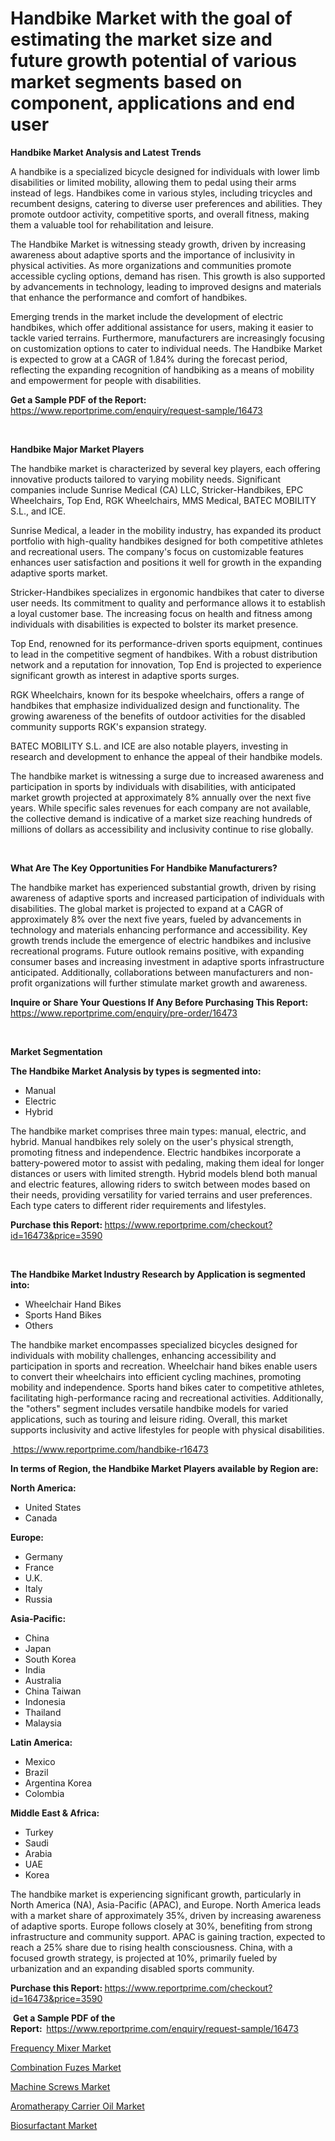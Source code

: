 <p><h1>Handbike Market with the goal of estimating the market size and future growth potential of various market segments based on component, applications and end user</h1></p><p><strong>Handbike Market Analysis and Latest Trends</strong></p>
<p><p>A handbike is a specialized bicycle designed for individuals with lower limb disabilities or limited mobility, allowing them to pedal using their arms instead of legs. Handbikes come in various styles, including tricycles and recumbent designs, catering to diverse user preferences and abilities. They promote outdoor activity, competitive sports, and overall fitness, making them a valuable tool for rehabilitation and leisure.</p><p>The Handbike Market is witnessing steady growth, driven by increasing awareness about adaptive sports and the importance of inclusivity in physical activities. As more organizations and communities promote accessible cycling options, demand has risen. This growth is also supported by advancements in technology, leading to improved designs and materials that enhance the performance and comfort of handbikes.</p><p>Emerging trends in the market include the development of electric handbikes, which offer additional assistance for users, making it easier to tackle varied terrains. Furthermore, manufacturers are increasingly focusing on customization options to cater to individual needs. The Handbike Market is expected to grow at a CAGR of 1.84% during the forecast period, reflecting the expanding recognition of handbiking as a means of mobility and empowerment for people with disabilities.</p></p>
<p><strong>Get a Sample PDF of the Report:&nbsp;</strong> <a href="https://www.reportprime.com/enquiry/request-sample/16473?utm_campaign=9&utm_medium=2&utm_source=Github&utm_content=ia&utm_term=19112024&utm_id=handbike">https://www.reportprime.com/enquiry/request-sample/16473</a></p>
<p>&nbsp;</p>
<p><strong>Handbike Major Market Players</strong></p>
<p><p>The handbike market is characterized by several key players, each offering innovative products tailored to varying mobility needs. Significant companies include Sunrise Medical (CA) LLC, Stricker-Handbikes, EPC Wheelchairs, Top End, RGK Wheelchairs, MMS Medical, BATEC MOBILITY S.L., and ICE.</p><p>Sunrise Medical, a leader in the mobility industry, has expanded its product portfolio with high-quality handbikes designed for both competitive athletes and recreational users. The company's focus on customizable features enhances user satisfaction and positions it well for growth in the expanding adaptive sports market.</p><p>Stricker-Handbikes specializes in ergonomic handbikes that cater to diverse user needs. Its commitment to quality and performance allows it to establish a loyal customer base. The increasing focus on health and fitness among individuals with disabilities is expected to bolster its market presence.</p><p>Top End, renowned for its performance-driven sports equipment, continues to lead in the competitive segment of handbikes. With a robust distribution network and a reputation for innovation, Top End is projected to experience significant growth as interest in adaptive sports surges.</p><p>RGK Wheelchairs, known for its bespoke wheelchairs, offers a range of handbikes that emphasize individualized design and functionality. The growing awareness of the benefits of outdoor activities for the disabled community supports RGK's expansion strategy.</p><p>BATEC MOBILITY S.L. and ICE are also notable players, investing in research and development to enhance the appeal of their handbike models.</p><p>The handbike market is witnessing a surge due to increased awareness and participation in sports by individuals with disabilities, with anticipated market growth projected at approximately 8% annually over the next five years. While specific sales revenues for each company are not available, the collective demand is indicative of a market size reaching hundreds of millions of dollars as accessibility and inclusivity continue to rise globally.</p></p>
<p>&nbsp;</p>
<p><strong>What Are The Key Opportunities For Handbike Manufacturers?</strong></p>
<p><p>The handbike market has experienced substantial growth, driven by rising awareness of adaptive sports and increased participation of individuals with disabilities. The global market is projected to expand at a CAGR of approximately 8% over the next five years, fueled by advancements in technology and materials enhancing performance and accessibility. Key growth trends include the emergence of electric handbikes and inclusive recreational programs. Future outlook remains positive, with expanding consumer bases and increasing investment in adaptive sports infrastructure anticipated. Additionally, collaborations between manufacturers and non-profit organizations will further stimulate market growth and awareness.</p></p>
<p><strong>Inquire or Share Your Questions If Any Before Purchasing This Report:</strong> <a href="https://www.reportprime.com/enquiry/pre-order/16473?utm_campaign=9&utm_medium=2&utm_source=Github&utm_content=ia&utm_term=19112024&utm_id=handbike">https://www.reportprime.com/enquiry/pre-order/16473</a></p>
<p>&nbsp;</p>
<p><strong>Market Segmentation</strong></p>
<p><strong>The Handbike Market Analysis by types is segmented into:</strong></p>
<p><ul><li>Manual</li><li>Electric</li><li>Hybrid</li></ul></p>
<p><p>The handbike market comprises three main types: manual, electric, and hybrid. Manual handbikes rely solely on the user's physical strength, promoting fitness and independence. Electric handbikes incorporate a battery-powered motor to assist with pedaling, making them ideal for longer distances or users with limited strength. Hybrid models blend both manual and electric features, allowing riders to switch between modes based on their needs, providing versatility for varied terrains and user preferences. Each type caters to different rider requirements and lifestyles.</p></p>
<p><strong>Purchase this Report:&nbsp;</strong><a href="https://www.reportprime.com/checkout?id=16473&price=3590&utm_campaign=9&utm_medium=2&utm_source=Github&utm_content=ia&utm_term=19112024&utm_id=handbike">https://www.reportprime.com/checkout?id=16473&price=3590</a></p>
<p>&nbsp;</p>
<p><strong>The Handbike Market Industry Research by Application is segmented into:</strong></p>
<p><ul><li>Wheelchair Hand Bikes</li><li>Sports Hand Bikes</li><li>Others</li></ul></p>
<p><p>The handbike market encompasses specialized bicycles designed for individuals with mobility challenges, enhancing accessibility and participation in sports and recreation. Wheelchair hand bikes enable users to convert their wheelchairs into efficient cycling machines, promoting mobility and independence. Sports hand bikes cater to competitive athletes, facilitating high-performance racing and recreational activities. Additionally, the "others" segment includes versatile handbike models for varied applications, such as touring and leisure riding. Overall, this market supports inclusivity and active lifestyles for people with physical disabilities.</p></p>
<p><a href="https://www.reportprime.com/handbike-r16473?utm_campaign=9&utm_medium=2&utm_source=Github&utm_content=ia&utm_term=19112024&utm_id=handbike">&nbsp;https://www.reportprime.com/handbike-r16473</a></p>
<p><strong>In terms of Region, the Handbike Market Players available by Region are:</strong></p>
<p>
    <p> <strong> North America: </strong>
        <ul>
            <li>United States</li>
            <li>Canada</li>
        </ul>
        </p> 
    <p> <strong> Europe: </strong>
        <ul>
            <li>Germany</li>
            <li>France</li>
            <li>U.K.</li>
            <li>Italy</li>
            <li>Russia</li>
        </ul>
        </p> 
    <p> <strong> Asia-Pacific: </strong>
        <ul>
            <li>China</li>
            <li>Japan</li>
            <li>South Korea</li>
            <li>India</li>
            <li>Australia</li>
            <li>China Taiwan</li>
            <li>Indonesia</li>
            <li>Thailand</li>
            <li>Malaysia</li>
        </ul>
        </p> 
    <p> <strong> Latin America: </strong>
        <ul>
            <li>Mexico</li>
            <li>Brazil</li>
            <li>Argentina Korea</li>
            <li>Colombia</li>
        </ul>
        </p> 
    <p> <strong> Middle East & Africa: </strong>
        <ul>
            <li>Turkey</li>
            <li>Saudi</li>
            <li>Arabia</li>
            <li>UAE</li>
            <li>Korea</li>
        </ul>
    </p>
    </p>
<p><p>The handbike market is experiencing significant growth, particularly in North America (NA), Asia-Pacific (APAC), and Europe. North America leads with a market share of approximately 35%, driven by increasing awareness of adaptive sports. Europe follows closely at 30%, benefiting from strong infrastructure and community support. APAC is gaining traction, expected to reach a 25% share due to rising health consciousness. China, with a focused growth strategy, is projected at 10%, primarily fueled by urbanization and an expanding disabled sports community.</p></p>
<p><strong>Purchase this Report: </strong><a href="https://www.reportprime.com/checkout?id=16473&price=3590&utm_campaign=9&utm_medium=2&utm_source=Github&utm_content=ia&utm_term=19112024&utm_id=handbike">https://www.reportprime.com/checkout?id=16473&price=3590</a></p>
<p>&nbsp;<strong>Get a Sample PDF of the Report:&nbsp;&nbsp;</strong><a href="https://www.reportprime.com/enquiry/request-sample/16473?utm_campaign=9&utm_medium=2&utm_source=Github&utm_content=ia&utm_term=19112024&utm_id=handbike">https://www.reportprime.com/enquiry/request-sample/16473</a></p>
<p><strong></strong></p>
<p><p><a href="https://www.linkedin.com/pulse/frequency-mixer-market-global-insights-regional-analysis-kj4ve?utm_campaign=9&utm_medium=2&utm_source=Github&utm_content=ia&utm_term=19112024&utm_id=handbike">Frequency Mixer Market</a></p><p><a href="https://github.com/WillieWoodard/Market-Research-Report-List-7/blob/main/combination-fuzes-market.md?utm_campaign=9&utm_medium=2&utm_source=Github&utm_content=ia&utm_term=19112024&utm_id=handbike">Combination Fuzes Market</a></p><p><a href="https://www.linkedin.com/pulse/global-perspectives-machine-screws-market-trends-forecast-ir24e?utm_campaign=9&utm_medium=2&utm_source=Github&utm_content=ia&utm_term=19112024&utm_id=handbike">Machine Screws Market</a></p><p><a href="https://issuu.com/reportprime-2/docs/aromatherapy-carrier-oil-market-siz_4c687ab108495a?utm_campaign=9&utm_medium=2&utm_source=Github&utm_content=ia&utm_term=19112024&utm_id=handbike">Aromatherapy Carrier Oil Market</a></p><p><a href="https://issuu.com/reportprime-2/docs/biosurfactant-market-size-2030.pptx_87d3bbd3fef862?utm_campaign=9&utm_medium=2&utm_source=Github&utm_content=ia&utm_term=19112024&utm_id=handbike">Biosurfactant Market</a></p></p>